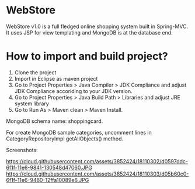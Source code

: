 WebStore
=========
WebStore v1.0 is a full fledged online shopping system built in Spring-MVC. It uses JSP for view templating and MongoDB is at the database end.


How to import and build project?
===========
1. Clone the project 
2. Import in Eclipse as maven project
3. Go to Project Properties > Java Compiler > JDK Compliance and  adjust JDK Compliance accoriding to your JDK version.
4. Go to Project Properties > Java Build Path > Libraries and adjust JRE system library
5. Go to Run As > Maven clean > Maven Install.


MongoDB schema name: shoppingcard.

For create MongoDB sample categories, uncomment lines in CategoryRepositoryImpl getAllObjects() method.

Screenshots:

https://cloud.githubusercontent.com/assets/3852424/18110302/d0597ddc-6f1f-11e6-9841-130548d47060.JPG
https://cloud.githubusercontent.com/assets/3852424/18110303/d05b60c0-6f1f-11e6-9460-12ffa10089e6.JPG
